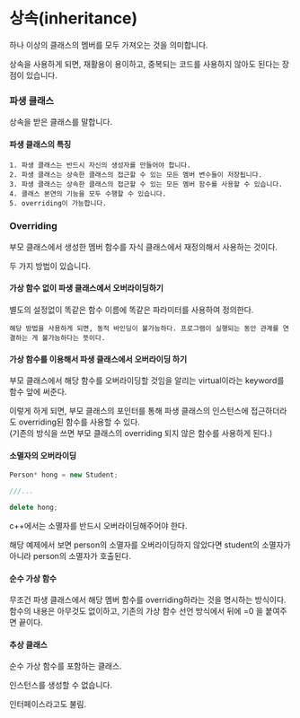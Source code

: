 # 상속(inheritance)

하나 이상의 클래스의 멤버를 모두 가져오는 것을 의미합니다.

상속을 사용하게 되면, 재활용이 용이하고, 중복되는 코드를 사용하지 않아도 된다는 장점이 있습니다.

### 파생 클래스

상속을 받은 클래스를 말합니다.

#### 파생 클래스의 특징
```
1. 파생 클래스는 반드시 자신의 생성자를 만들어야 합니다.
2. 파생 클래스는 상속한 클래스의 접근할 수 있는 모든 멤버 변수들이 저장됩니다.
3. 파생 클래스는 상속한 클래스의 접근할 수 있는 모든 멤버 함수를 사용할 수 있습니다.
4. 클래스 본연의 기능을 모두 수행할 수 있습니다.
5. overriding이 가능합니다.
```

### Overriding 

부모 클래스에서 생성한 멤버 함수를 자식 클래스에서 재정의해서 사용하는 것이다.

두 가지 방법이 있습니다.

#### 가상 함수 없이 파생 클래스에서 오버라이딩하기

별도의 설정없이 똑같은 함수 이름에 똑같은 파라미터를 사용하여 정의한다.

`
해당 방법을 사용하게 되면, 동적 바인딩이 불가능하다. 프로그램이 실행되는 동안 관계를 연결하는 게 불가능하다는 뜻이다.
`

#### 가상 함수를 이용해서 파생 클래스에서 오버라이딩 하기

부모 클래스에서 해당 함수를 오버라이딩할 것임을 알리는 virtual이라는 keyword를 함수 앞에 써준다.

이렇게 하게 되면, 부모 클래스의 포인터를 통해 파생 클래스의 인스턴스에 접근하더라도 overriding된 함수를 사용할 수 있다.<br>
(기존의 방식을 쓰면 부모 클래스의 overriding 되지 않은 함수를 사용하게 된다.)

#### 소멸자의 오버라이딩

```c++
Person* hong = new Student;

///...

delete hong;
```

c++에서는 소멸자를 반드시 오버라이딩해주어야 한다.

해당 예제에서 보면 person의 소멸자를 오버라이딩하지 않았다면 student의 소멸자가 아니라 person의 소멸자가 호출된다.

#### 순수 가상 함수

무조건 파생 클래스에서 해당 멤버 함수를 overriding하라는 것을 명시하는 방식이다.
함수의 내용은 아무것도 없이하고, 기존의 가상 함수 선언 방식에서 뒤에 =0 을 붙여주면 끝이다.

#### 추상 클래스

순수 가상 함수를 포함하는 클래스.

인스턴스를 생성할 수 없습니다.

인터페이스라고도 불림.


